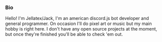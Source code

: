 ### Bio
Hello! I'm Jellatex/Jack, I'm an american discord.js bot developer and general programmer. On occasion I'll do pixel art or music but my main hobby is right here. I don't have any open source projects at the moment, but once they're finished you'll be able to check 'em out.
